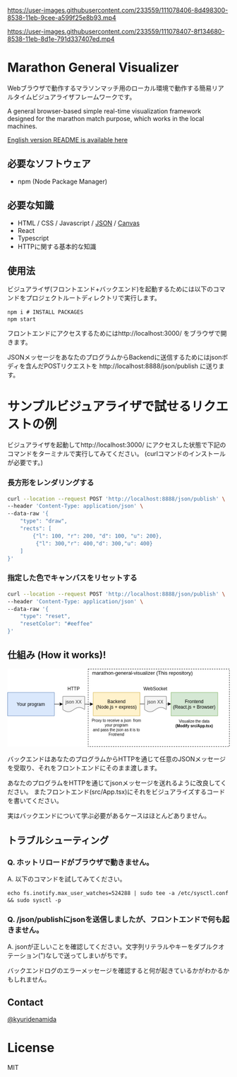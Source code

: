 
https://user-images.githubusercontent.com/233559/111078406-8d498300-8538-11eb-9cee-a599f25e8b93.mp4

https://user-images.githubusercontent.com/233559/111078407-8f134680-8538-11eb-8d1e-791d337407ed.mp4

# Marathon General Visualizer

Webブラウザで動作するマラソンマッチ用のローカル環境で動作する簡易リアルタイムビジュアライザフレームワークです。

A general browser-based simple real-time visualization framework designed for the marathon match purpose, which works in
the local machines.

[English version README is available here](README-en.md)

## 必要なソフトウェア

- npm (Node Package Manager)

## 必要な知識

- HTML / CSS / Javascript / [JSON](https://www.google.com/search?q=JSON)
  / [Canvas](https://www.google.com/search?q=canvas+javascript)
- React
- Typescript
- HTTPに関する基本的な知識

## 使用法

ビジュアライザ(フロントエンド+バックエンド)を起動するためには以下のコマンドをプロジェクトルートディレクトリで実行します。

```
npm i # INSTALL PACKAGES
npm start
```

フロントエンドにアクセスするためにはhttp://localhost:3000/ をブラウザで開きます。

JSONメッセージをあなたのプログラムからBackendに送信するためにはjsonボディを含んだPOSTリクエストを http://localhost:8888/json/publish に送ります。

# サンプルビジュアライザで試せるリクエストの例

ビジュアライザを起動してhttp://localhost:3000/ にアクセスした状態で下記のコマンドをターミナルで実行してみてください。 (curlコマンドのインストールが必要です。)

### 長方形をレンダリングする

```sh
curl --location --request POST 'http://localhost:8888/json/publish' \
--header 'Content-Type: application/json' \
--data-raw '{
    "type": "draw",
    "rects": [
        {"l": 100, "r": 200, "d": 100, "u": 200},
         {"l": 300,"r": 400,"d": 300,"u": 400}
    ]
}'
```

### 指定した色でキャンバスをリセットする

```sh
curl --location --request POST 'http://localhost:8888/json/publish' \
--header 'Content-Type: application/json' \
--data-raw '{
    "type": "reset",
    "resetColor": "#eeffee"
}'
```

## 仕組み (How it works)!

![How it works](how-it-works.png)

バックエンドはあなたのプログラムからHTTPを通じて任意のJSONメッセージを受取り、それをフロントエンドにそのまま渡します。

あなたのプログラムをHTTPを通じてjsonメッセージを送れるように改良してください。 またフロントエンド(src/App.tsx)にそれをビジュアライズするコードを書いてください。

実はバックエンドについて学ぶ必要があるケースはほとんどありません。

## トラブルシューティング

### Q. ホットリロードがブラウザで動きません。

A. 以下のコマンドを試してみてください。

```
echo fs.inotify.max_user_watches=524288 | sudo tee -a /etc/sysctl.conf && sudo sysctl -p
```

### Q. /json/publishにjsonを送信しましたが、フロントエンドで何も起きません。

A. jsonが正しいことを確認してください。文字列リテラルやキーをダブルクオテーション(")なしで送ってしまいがちです。

バックエンドログのエラーメッセージを確認すると何が起きているかがわかるかもしれません。

## Contact

[@kyuridenamida](https://twitter.com/kyuridenamida)

# License

MIT
